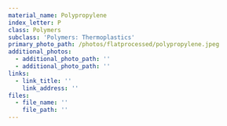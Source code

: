 ```yaml
---
material_name: Polypropylene
index_letter: P
class: Polymers
subclass: 'Polymers: Thermoplastics'
primary_photo_path: /photos/flatprocessed/polypropylene.jpeg
additional_photos:
  - additional_photo_path: ''
  - additional_photo_path: ''
links:
  - link_title: ''
    link_address: ''
files:
  - file_name: ''
    file_path: ''
---
```



